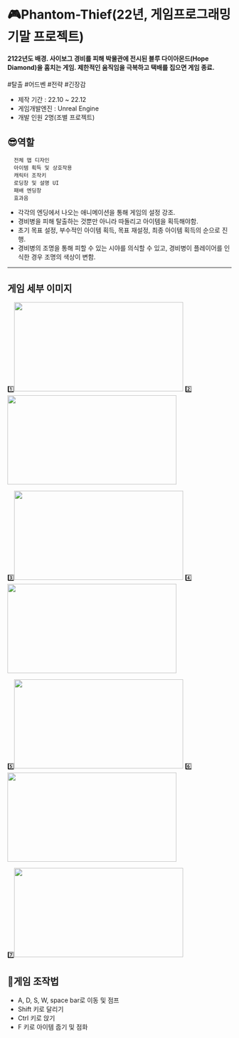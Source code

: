 # :video_game:Phantom-Thief(22년, 게임프로그래밍 기말 프로젝트)

#### 2122년도 배경. 사이보그 경비를 피해 박물관에 전시된 블루 다이아몬드(Hope Diamond)을 훔치는 게임. 제한적인 움직임을 극복하고 택배를 집으면 게임 종료.

#탈출 #어드벤 #전략 #긴장감

+ 제작 기간 : 22.10 ~ 22.12
+ 게임개발엔진 : Unreal Engine
+ 개발 인원 2명(조별 프로젝트)

 ## :sunglasses:역할
 ```
   전체 맵 디자인
   아이템 획득 및 상호작용
   캐릭터 조작키
   로딩창 및 설명 UI
   패배 엔딩창
   효과음
```

- 각각의 엔딩에서 나오는 애니메이션을 통해 게임의 설정 강조.
- 경비병을 피해 탈출하는 것뿐만 아니라 따돌리고 아이템을 획득해야함.
- 초기 목표 설정, 부수적인 아이템 획득, 목표 재설정, 최종 아이템 획득의 순으로 진행.
- 경비병의 조명을 통해 피할 수 있는 시야를 의식할 수 있고, 경비병이 플레이어를 인식한 경우 조명의 색상이 변함.

---

## 게임 세부 이미지
:one:<img src = https://user-images.githubusercontent.com/65931605/222872972-ef02eadd-3934-41c9-bd3c-3c78d151c67e.png height=200 width=380> :two:<img src = https://user-images.githubusercontent.com/65931605/222872951-4f256076-c320-4899-98e7-1b6a0bdb6e00.png height=200 width=380> 

:three:<img src = https://user-images.githubusercontent.com/65931605/222872967-375a4233-3ec6-43e9-9998-f936e1c95e2c.png height=200 width=380> :four:<img src = https://user-images.githubusercontent.com/65931605/222872973-420ed086-8b2a-4b27-876d-d48345154159.png height=200 width=380>

:five:<img src = https://user-images.githubusercontent.com/65931605/222872970-c75a9100-6d20-4101-ae56-62e1b5398aa7.png height=200 width=380> :six:<img src = https://user-images.githubusercontent.com/65931605/222872963-b4c4597b-42c3-490a-9ff0-8221697db153.png height=200 width=380> 

:seven:<img src = https://user-images.githubusercontent.com/65931605/222872955-9da280af-7b2b-47ee-b243-e69897c8d32c.png height=200 width=380>


## :mag_right:게임 조작법   
   + A, D, S, W, space bar로 이동 및 점프
   + Shift 키로 달리기
   + Ctrl 키로 앉기
   + F 키로 아이템 줍기 및 점화
